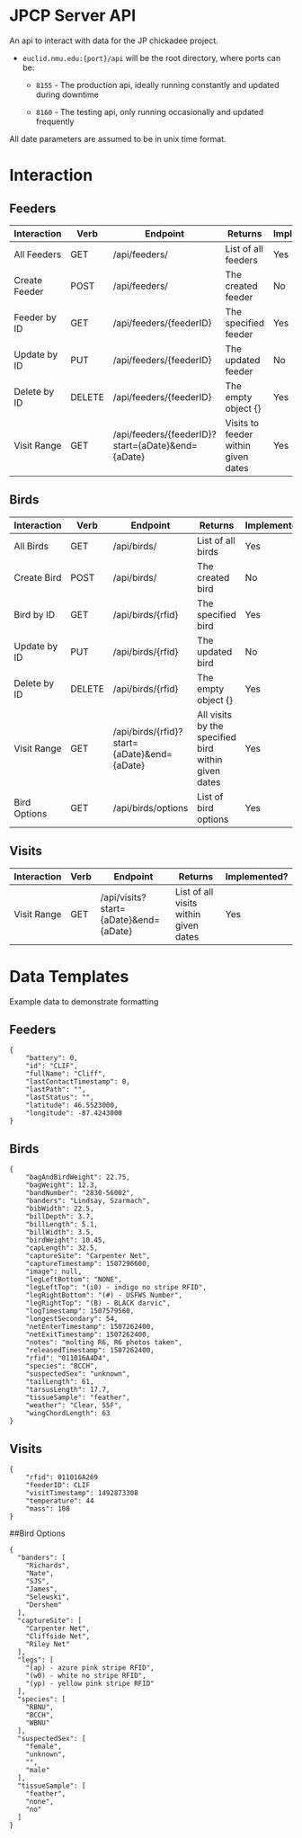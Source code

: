 # JPCP Server API

An api to interact with data for the JP chickadee project. 

+ `euclid.nmu.edu:{port}/api` will be the root directory, where ports can be:
	
	+ `8155` - The production api, ideally running constantly and updated during downtime
	
	+ `8160` - The testing api, only running occasionally and updated frequently

All date parameters are assumed to be in unix time format.


# Interaction

## Feeders

| Interaction   | Verb   | Endpoint                                                | Returns                                  | Implemented? |
|---------------|--------|---------------------------------------------------------|------------------------------------------| -------------|
| All Feeders   | GET    | /api/feeders/                                           | List of all feeders                      | Yes          |
| Create Feeder | POST   | /api/feeders/                                           | The created feeder                       | No           |
| Feeder by ID  | GET    | /api/feeders/{feederID}                                 | The specified feeder                     | Yes          |
| Update by ID  | PUT    | /api/feeders/{feederID}                                 | The updated feeder                       | No           |
| Delete by ID  | DELETE | /api/feeders/{feederID}                                 | The empty object {}                      | Yes          |
| Visit Range   | GET    | /api/feeders/{feederID}?start={aDate}&end={aDate}       | Visits to feeder within given dates      | Yes          |

## Birds

| Interaction   | Verb   | Endpoint                                                | Returns                                  | Implemented? |
|---------------|--------|---------------------------------------------------------|------------------------------------------| -------------|
| All Birds     | GET    | /api/birds/                                             | List of all birds                        | Yes          |
| Create Bird   | POST   | /api/birds/                                             | The created bird                         | No           |
| Bird by ID    | GET    | /api/birds/{rfid}                                       | The specified bird                       | Yes          |
| Update by ID  | PUT    | /api/birds/{rfid}                                       | The updated bird                         | No           |
| Delete by ID  | DELETE | /api/birds/{rfid}                                       | The empty object {}                      | Yes          |
| Visit Range   | GET    | /api/birds/{rfid}?start={aDate}&end={aDate}             | All visits by the specified bird within given dates| Yes |
| Bird Options  | GET    | /api/birds/options                                      | List of bird options                     | Yes          |

## Visits

| Interaction   | Verb   | Endpoint                                                | Returns                                  | Implemented? |
|---------------|--------|---------------------------------------------------------|------------------------------------------|--------------|
| Visit Range   | GET    | /api/visits?start={aDate}&end={aDate}                   | List of all visits within given dates    | Yes |

# Data Templates

Example data to demonstrate formatting

## Feeders
```
{
	"battery": 0, 
	"id": "CLIF", 
	"fullName": "Cliff", 
	"lastContactTimestamp": 0, 
	"lastPath": "", 
	"lastStatus": "", 
	"latitude": 46.5523000, 
	"longitude": -87.4243000
}
```
## Birds
```
{
	"bagAndBirdWeight": 22.75, 
	"bagWeight": 12.3, 
	"bandNumber": "2830-56002", 
	"banders": "Lindsay, Szarmach", 
	"bibWidth": 22.5, 
	"billDepth": 3.7, 
	"billLength": 5.1, 
	"billWidth": 3.5, 
	"birdWeight": 10.45, 
	"capLength": 32.5, 
	"captureSite": "Carpenter Net", 
	"captureTimestamp": 1507296600, 
	"image": null, 
	"legLeftBottom": "NONE", 
	"legLeftTop": "(i0) - indigo no stripe RFID", 
	"legRightBottom": "(#) - USFWS Number", 
	"legRightTop": "(B) - BLACK darvic", 
	"logTimestamp": 1507579560, 
	"longestSecondary": 54, 
	"netEnterTimestamp": 1507262400, 
	"netExitTimestamp": 1507262400, 
	"notes": "molting R6, R6 photos taken", 
	"releasedTimestamp": 1507262400, 
	"rfid": "011016A4D4", 
	"species": "BCCH", 
	"suspectedSex": "unknown", 
	"tailLength": 61, 
	"tarsusLength": 17.7, 
	"tissueSample": "feather", 
	"weather": "Clear, 55F", 
	"wingChordLength": 63
}
```
## Visits
```
{
	"rfid": 011016A269
	"feederID": CLIF
	"visitTimestamp": 1492873308
	"temperature": 44
	"mass": 108
}
```

##Bird Options
```
{
  "banders": [
    "Richards", 
    "Nate", 
    "SJS", 
    "James", 
    "Selewski", 
    "Dershem"
  ], 
  "captureSite": [
    "Carpenter Net", 
    "Cliffside Net", 
    "Riley Net"
  ], 
  "legs": [
    "(ap) - azure pink stripe RFID", 
    "(w0) - white no stripe RFID", 
    "(yp) - yellow pink stripe RFID"
  ], 
  "species": [
    "RBNU", 
    "BCCH", 
    "WBNU"
  ], 
  "suspectedSex": [
    "female", 
    "unknown", 
    "", 
    "male"
  ], 
  "tissueSample": [
    "feather", 
    "none", 
    "no"
  ]
}
